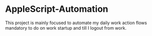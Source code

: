 # AppleScript-Automation
This project is mainly focused to automate my daily work action flows mandatory to do on work startup and till I logout from work. 
